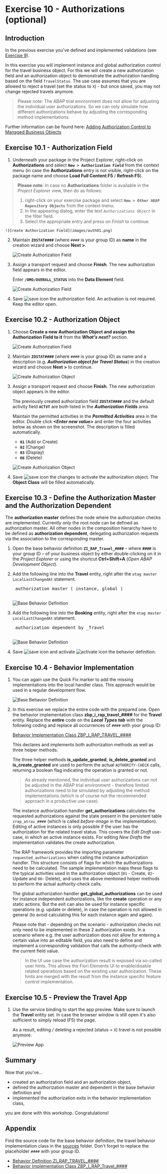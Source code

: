 # Exercise 10 - Authorizations (optional)

## Introduction
In the previous exercise you've defined and implemented validations (see [Exercise 9](/exercises/ex9/README.md)).

In this exercise you will implement instance and global authorization control for the travel business object. For this we will create a new authorization field and an authorization object to demonstrate the authorization handling based on the field `TravelStatus`. The use case assumes that you are allowed to reject a travel (set the status to `X`) - but once saved, you may not change rejected travels anymore.

> Please note: The ABAP trial environment does not allow for adjusting the individual user authorizations. So we can only simulate how different authorizations behave by adjusting the corresponding method implementations.

Further information can be found here: [Adding Authorization Control to Managed Business Objects](https://help.sap.com/viewer/923180ddb98240829d935862025004d6/Cloud/en-US/375a8124b22948688ac1c55297868d06.html)

## Exercise 10.1 - Authorization Field

1.	Underneath your package in the Project Explorer, right-click on **Authorizations** and select **`New > Authorization Field`** from the context menu (in case the **Authorizations** entry is not visible, right-click on the package name and choose **Load Full Content F5** / **Refresh F5**).

  > **Please note**: In case no **Authorizations** folder is available in the _Project Explorer_ view, then do as follows:
  > 1. right-click on your exercise package and select **`New > Other ABAP Repository Objects`** from the context menu. 
  > 2. In the appearing dialog, enter the text *`Authorizations Object`* in the filter field.
  > 3. Select the appropriate entry and press on *Finish* to continue.
 
    ![Create Authorization Field](images/auth01.png)

2.	Maintain **`ZOSTAT####`** (where `####` is your group ID) as **name** in the creation wizard and choose **Next >**.  

    ![Create Authorization Field](images/auth02.png)
    
3.	Assign a transport request and choose **Finish**. The new authorization field appears in the editor. 

    Enter **`/DMO/OVERALL_STATUS`** into the **Data Element** field. 

    ![Create Authorization Field](images/auth03.png)
    
4.  Save ![save icon](images/adt_save.png) the authorization field. An activation is not required. Keep the editor open.

## Exercise 10.2 - Authorization Object

1.	Choose **Create a new Authorization Object and assign the Authorization Field to it** from the _**What's next?**_ section.

    ![Create Authorization Field](images/auth04.png)
    
2.	Maintain **`ZOSTAT####`** (where `####` is your group ID) as name and a description (e.g. _**Authorization object for Travel Status**_) in the creation wizard and choose **Next >** to continue.  
    
    ![Create Authorization Object](images/auth05.png)
    
3.	Assign a transport request and choose **Finish**. The new authorization object appears in the editor. 

    The previously created authorization field **`ZOSTAT####`** and the default activity field **`ACTVT`** are both listed in the _**Authorization Fields**_ area. 
    
    Maintain the permitted activities in the _**Permitted Activities**_ area in the editor. Double click _**\<Enter new value\>**_ and enter the four activities below as shown on the screenshot. The description is filled automatically.
    - **`01`** (Add or Create)
    - **`02`** (Change)
    - **`03`** (Display) 
    - **`06`** (Delete)   
    
    ![Create Authorization Object](images/auth06.png)
    
4.  Save ![save icon](images/adt_save.png) the changes to activate the authorization object. The **Object Class** will be filled automatically.  

## Exercise 10.3 - Define the Authorization Master and the Authorization Dependent
The **authorization master** defines the node where the authorization checks are implemented. Currently only the root node can be defined as authorization master. All other nodes in the composition hierarchy have to be defined as **authorization dependent**, delegating authorization requests via the association to the corresponding master.

1. Open the base behavior definition **`ZI_RAP_Travel_####`** – where **`####`** is your group ID – of your business object by either double-clicking on it in the _Project Explorer_ or using the shortcut **Ctrl+Shift+A** (_Open ABAP Development Object_).

2. Add the following line into the **Travel** entity, right after the `etag master LocalLastChangedAt` statement.

    <pre>
    authorization master ( instance, global )
    </pre>

    ![Base Behavior Definition](images/auth07.png)

3. Add the following line into the **Booking** entity, right after the `etag master LocalLastChangedAt` statement.

    <pre>
    authorization dependent by _Travel
    </pre>

    ![Base Behavior Definition](images/auth08.png)

4. Save ![save icon](images/adt_save.png) and activate ![activate icon](images/adt_activate.png) the behavior definition.

## Exercise 10.4 - Behavior Implementation

1. You can again use the Quick Fix marker to add the missing implementations into the local handler class. This approach would be used in a regular development flow.

    ![Base Behavior Definition](images/auth09.png)

2. In this exercise we replace the entire code with the prepared one. Open the behavior implementation class **zbp_i_rap_travel_####** for the **Travel** entity. Replace the **entire** code on the **_Local Types tab_** with the following coding and replace all occurrences of  `####` with your group ID:

    [Behavior Implementation Class ZBP_I_RAP_TRAVEL_####](sources/EX10_4_CLAS_ZBP_I_RAP_TRAVEL.txt)

    This declares and implements both authorization methods as well as three helper methods. 
    
    The three helper methods **is_update_granted**, **is_delete_granted** and **is_create_granted** are used to perform the actual `AUTHORITY-CHECK` calls, returning a boolean flag indicating the operation is granted or not. 
    
    > As already mentioned, the individual user authorizations can not be adjusted in the ABAP trial environment - therefore limited authorizations need to be simulated by adjusting the method implementations (which is of course not the recommended approach in a productive use case). 
    
    The instance authorization handler **get_authorizations** calculates the requested authorizations against the state present in the persistent table `zrap_atrav_####` (which is called _before-image_ in the implementation). Editing of active instances is only possible if the user has the authorization for the related travel status. This covers the _Edit Draft_ use-case, in which an active instance exists. For editing _New Drafts_ the implementation validates the create authorization.
    
    The RAP framework provides the importing parameter `requested_authorizations` when calling the instance authorization handler. This structure consists of flags for which the authorizations need to be calculated. The sample implementation maps these flags to the typical activities used in the authorization object (`01` - Create, `02`- Update and `06`- Delete), and uses the above mentioned helper methods to perform the actual authority-check calls.
    
    The global authorization handler **get_global_authorizations** can be used for instance independent authorizations, like the **create** operation or any static actions. But the exit can also be used for instance specific operations (e.g. update or delete), in case the operation is not allowed in general (to avoid calculating this for each instance again and again). 
    
    Please note that - depending on the scenario - authorization checks not only need to be implemented in these 2 authorization exists. In a scenario where e.g. the user authorization does not allow for entering a certain value into an editable field, you also need to define and implement a corresponding validation that calls the authority-check with the current field value.
        
    > In the UI use case the authorization result is exposed via so-called user hints. This allows the Fiori Elements UI to enable/disable related operations based on the existing user authorization. These hints are merged with the result from the instance specific feature control implementation.
    
## Exercise 10.5 - Preview the Travel App
1. Use the service binding to start the app preview. Make sure to launch the **Travel** entity set. In case the browser window is still open it's also sufficient to simply reload (F5) the page.

    As a result, editing / deleting a rejected (status = `X`) travel is not possible anymore.
  
    ![Preview App](images/auth10.png)

## Summary

Now that you've... 
- created an authorization field and an authorization object, 
- defined the authorization master and dependent in the base behavior definition and
- implemented the authorization exits in the behavior implementation class, 

you are done with this workshop. Congratulations!

## Appendix

Find the source code for the base behavior definition, the travel behavior implementation class in the [sources](sources) folder. Don't forget to replace the placeholder `####` with your group ID.

- [Behavior Definition ZI_RAP_TRAVEL_####](sources/EX10_3_BDEF_ZI_RAP_TRAVEL.txt)
- [Behavior Implementation Class ZBP_I_RAP_Travel_####](sources/EX10_4_CLAS_ZBP_I_RAP_TRAVEL.txt)


